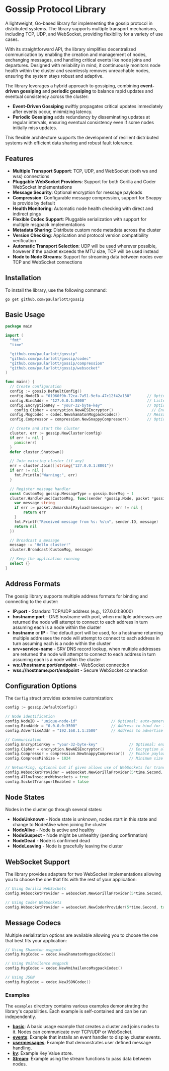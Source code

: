 # Gossip Protocol Library

A lightweight, Go-based library for implementing the gossip protocol in distributed systems. The library supports multiple transport mechanisms, including TCP, UDP, and WebSocket, providing flexibility for a variety of use cases.

With its straightforward API, the library simplifies decentralized communication by enabling the creation and management of nodes, exchanging messages, and handling critical events like node joins and departures. Designed with reliability in mind, it continuously monitors node health within the cluster and seamlessly removes unreachable nodes, ensuring the system stays robust and adaptive.

The library leverages a hybrid approach to gossiping, combining **event-driven gossiping** and **periodic gossiping** to balance rapid updates and eventual consistency across the cluster:

- **Event-Driven Gossiping** swiftly propagates critical updates immediately after events occur, minimizing latency.
- **Periodic Gossiping** adds redundancy by disseminating updates at regular intervals, ensuring eventual consistency even if some nodes initially miss updates.

This flexible architecture supports the development of resilient distributed systems with efficient data sharing and robust fault tolerance.

## Features

- **Multiple Transport Support**: TCP, UDP, and WebSocket (both ws and wss) connections
- **Pluggable WebSocket Providers**: Support for both Gorilla and Coder WebSocket implementations
- **Message Security**: Optional encryption for message payloads
- **Compression**: Configurable message compression, support for Snappy is provide by default
- **Health Monitoring**: Automatic node health checking with direct and indirect pings
- **Flexible Codec Support**: Pluggable serialization with support for multiple msgpack implementations
- **Metadata Sharing**: Distribute custom node metadata across the cluster
- **Version Checking**: Application and protocol version compatibility verification
- **Automatic Transport Selection**: UDP will be used wherever possible, however if the packet exceeds the MTU size, TCP will be used instead
- **Node to Node Streams**: Support for streaming data between nodes over TCP and WebSocket connections

## Installation

To install the library, use the following command:

```shell
go get github.com/paularlott/gossip
```

## Basic Usage

```go
package main

import (
  "fmt"
  "time"

  "github.com/paularlott/gossip"
  "github.com/paularlott/gossip/codec"
  "github.com/paularlott/gossip/compression"
  "github.com/paularlott/gossip/websocket"
)

func main() {
  // Create configuration
  config := gossip.DefaultConfig()
  config.NodeID = "01960f9b-72ca-7a51-9efa-47c12f42a138"       // Optional: auto-generated if not specified
  config.BindAddr = "127.0.0.1:8000"                           // Listen on TCP and UDP
  config.EncryptionKey = "your-32-byte-key"                    // Optional: enables encryption
	config.Cipher = encryption.NewAESEncryptor()                 // Encryption algorithm
  config.MsgCodec = codec.NewShamatonMsgpackCodec()            // Message serialization
  config.Compressor = compression.NewSnappyCompressor()        // Optional: enables compression

  // Create and start the cluster
  cluster, err := gossip.NewCluster(config)
  if err != nil {
    panic(err)
  }
  defer cluster.Shutdown()

  // Join existing cluster (if any)
  err = cluster.Join([]string{"127.0.0.1:8001"})
  if err != nil {
    fmt.Println("Warning:", err)
  }

  // Register message handler
  const CustomMsg gossip.MessageType = gossip.UserMsg + 1
  cluster.HandleFunc(CustomMsg, func(sender *gossip.Node, packet *gossip.Packet) error {
    var message string
    if err := packet.UnmarshalPayload(&message); err != nil {
        return err
    }
    fmt.Printf("Received message from %s: %s\n", sender.ID, message)
    return nil
  })

  // Broadcast a message
  message := "Hello cluster!"
  cluster.Broadcast(CustomMsg, message)

  // Keep the application running
  select {}
}
```

## Address Formats

The gossip library supports multiple address formats for binding and connecting to the cluster:

- **IP:port** - Standard TCP/UDP address (e.g., 127.0.0.1:8000)
- **hostname:port** - DNS hostname with port, when multiple addresses are returned the node will attempt to connect to each address in turn assuming each is a node within the cluster
- **hostname** or **IP** - The default port will be used, for a hostname returning multiple addresses the node will attempt to connect to each address in turn assuming each is a node within the cluster
- **srv+service-name** - SRV DNS record lookup, when multiple addresses are returned the node will attempt to connect to each address in turn assuming each is a node within the cluster
- **ws://hostname:port/endpoint** - WebSocket connection
- **wss://hostname:port/endpoint** - Secure WebSocket connection

## Configuration Options

The `Config` struct provides extensive customization:

```go
config := gossip.DefaultConfig()

// Node identification
config.NodeID = "unique-node-id"               // Optional: auto-generated if not provided
config.BindAddr = "0.0.0.0:3500"               // Address to bind for listening
config.AdvertiseAddr = "192.168.1.1:3500"      // Address to advertise to peers (optional)

// Communication
config.EncryptionKey = "your-32-byte-key"              // Optional: enables encryption
config.Cipher = encryption.NewAESEncryptor()           // Encryption algorithm
config.Compressor = compression.NewSnappyCompressor()  // Enable payload compression using the provided compressor
config.CompressMinSize = 1024                          // Minimum size of a packet that will be considered for compression

// Networking, optional but if given allows use of WebSockets for transport and disables TCP/UDP
config.WebsocketProvider = websocket.NewGorillaProvider(5*time.Second, true, "")
config.AllowInsecureWebsockets = true
config.SocketTransportEnabled = false
```

## Node States

Nodes in the cluster go through several states:

- **NodeUnknown** - Node state is unknown, nodes start in this state and change to NodeAlive when joining the cluster
- **NodeAlive** - Node is active and healthy
- **NodeSuspect** - Node might be unhealthy (pending confirmation)
- **NodeDead** - Node is confirmed dead
- **NodeLeaving** - Node is gracefully leaving the cluster

## WebSocket Support

The library provides adapters for two WebSocket implementations allowing you to choose the one that fits with the rest of your application:

```go
// Using Gorilla WebSockets
config.WebsocketProvider = websocket.NewGorillaProvider(5*time.Second, true, "")

// Using Coder WebSockets
config.WebsocketProvider = websocket.NewCoderProvider(5*time.Second, true, "")
```

## Message Codecs

Multiple serialization options are available allowing you to choose the one that best fits your application:

```go
// Using Shamaton msgpack
config.MsgCodec = codec.NewShamatonMsgpackCodec()

// Using Vmihailenco msgpack
config.MsgCodec = codec.NewVmihailencoMsgpackCodec()

// Using JSON
config.MsgCodec = codec.NewJSONCodec()
```

### Examples

The `examples` directory contains various examples demonstrating the library's capabilities. Each example is self-contained and can be run independently.

- **[basic](examples/basic)**: A basic usage example that creates a cluster and joins nodes to it. Nodes can communicate over TCP/UDP or WebSocket.
- **[events](examples/events)**: Example that installs an event handler to display cluster events.
- **[usermessages](examples/usermessages)**: Example that demonstrates user defined message handling.
- **[kv](examples/kv)**: Example Key Value store.
- **[Stream](examples/stream)**: Example using the stream functions to pass data between nodes.
